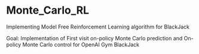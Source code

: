 # Monte_Carlo_RL
Implementing Model Free Reinforcement Learning algorithm for BlackJack

Goal: Implementation of First visit on-policy Monte Carlo prediction and On-policy Monte Carlo control for OpenAI Gym BlackJack
